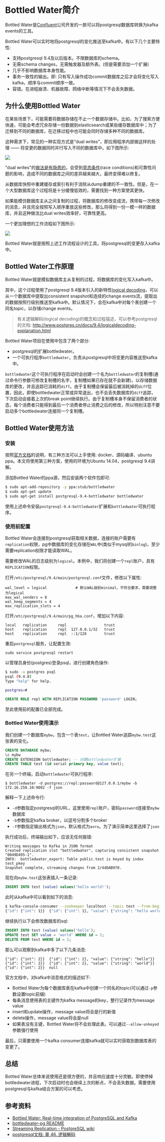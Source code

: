 # Bottled Water简介
Bottled Water是[Confluent](http://www.confluent.io/)公司开发的一款可以将postgresql数据库转换为kafka events的工具。

Bottled Water可以实时地将postgresql的变化推送至kafka中。有以下几个主要特性:

- 支持postgresql 9.4及以后版本。不限数据库的schema。
- 无需schema changes，无需触发器及额外表。(但是需要添加一个扩展)
- 几乎不影响数据库本身性能。
- 事务一致性的输出。即: 只有写入操作成功commit数据库之后才会将变化写入kafka，顺序与commit顺序一致。
- 容错。在进程崩溃、机器故障、网络中断等情况下不会丢失数据。

## 为什么使用Bottled Water
在某些场景下，可能需要将数据存储在不止一个数据存储中。比如，为了搜索方便快速，可能会考虑冗余存储一份数据到elasticsearch或某些缓存数据库中；为了迁移到不同的数据库，在迁移过程中也可能会同时存储多种不同的数据库。

这种需求下，常见的一种实现方式是“dual writes”，即应用程序内部做这样的处理 —— 将变更的数据同时并行写入不同的数据库中。如下图所示:

![](http://cdn2.hubspot.net/hub/540072/file-3062873213-png/blog-files/slide-37-4-3.png)

"dual writes"的[做法是有隐患的](http://martin.kleppmann.com/2014/10/28/staying-agile-at-span.html)，会受到[竞态条件](http://baike.baidu.com/view/6952316.htm)(race conditions)和可靠性问题的影响，造成不同的数据库之间的差异越来越大，最终变得难以修复。

从数据库快照中重建缓存或索引有利于消除从dump重建的不一致性。但是，在一个大型数据库这个过程将是十分缓慢低效的，需要找到一种方案使其更快。

如果能模仿数据库主从之间复制的过程，将数据库的修改变成流，携带每一次修改的消息，并且完全按照写入顺序重放这些修改，那么将得到一份一模一样的数据库，并且这种做法比dual writes效率好，可靠性更高。

一个更加理想的工作流程如下图所示:

![](http://cdn2.hubspot.net/hub/540072/file-3062873223-png/blog-files/slide-42b-4-3.png)

Bottled Water就是按照上述工作流程设计的工具，将postgresql的变更存入kafka中。

## Bottled Water工作原理
Bottled Water就是模拟数据库主从复制的过程，将数据库的变化写入kafka中。

其中，这个过程使用了postgresql 9.4版本引入的新特性[logical decoding](https://www.postgresql.org/docs/9.5/static/logicaldecoding.html)，可以从一个数据库中提取出consistent snapshot和连续的change events流，提取出的数据按照行级别推送至kafka中。默认情况下，会在kafka中对每个表创建一个同名topic，以存储change events。

> 有关逻辑解码(logical decoding)的概念和过程描述，可以参考postgresql的文档: http://www.postgres.cn/docs/9.4/logicaldecoding-explanation.html

Bottled Water项目在使用中包含了两个部分:
- postgresql的扩展bottledwater。
- 一个可执行程序`bottledwater`，负责从postgresql中将变更内容推送至kafka中。

`bottledwater`这个可执行程序在启动时会创建一个名为`bottledwater`的复制槽(通过命令行参数可修改复制槽的名字，复制槽如果已存在就不会新建)，以存储数据库的更改，并且追踪已消耗的`diff`。由于复制槽会保留最后被消耗掉的`diff`位置，因此，即使bottledwater正常或异常退出，也不会丢失数据库的`diff`追踪，下次启动会接着上次的break point继续执行。由于复制槽本身不保留消费者的状态，每个消费者只能得到最后一个消费者停止消费之后的修改，所以特别注意不要启动多个bottledwater连接同一个复制槽。

## Bottled Water使用方法

### 安装
按照[官方文档](https://github.com/confluentinc/bottledwater-pg/blob/master/README.md#quickstart)的说明，有三种方法可以上手使用: docker、源码编译、ubuntu ppa。本文将使用第三种方案，使用的环境为Ubuntu 14.04，postgresql 9.4讲解。

添加Bottled Water的ppa源，然后安装两个软件包即可:

```bash
$ sudo apt-add-repository -y ppa:stub/bottledwater
$ sudo apt-get update
$ sudo apt-get install postgresql-9.4-bottledwater bottledwater
```

使用上述命令安装`postgresql-9.4-bottledwater`扩展和`bottledwater`可执行程序。

### 使用前配置
Bottled Water会连接到postgresql获取相关数据，连接的账户需要有`replication`权限，pg中数据库的变化存储在`WAL`中(类似于mysql的`binlog`)，至少需要replication权限才能读取WAL。

需要修改WAL的日志级别为`logical`。本例中，我们将创建一个`repl`账户，具有`REPLICATION`权限。

打开`/etc/postgresql/9.4/main/postgresql.conf`文件，修改以下属性:

```
wal_level = logical             # 默认WAL级别minimal，不符合要求，需要调整为logical
max_wal_senders = 8
wal_keep_segments = 4
max_replication_slots = 4
```

打开`/etc/postgresql/9.4/main/pg_hba.conf`，增加以下内容:

```
local   replication     repl                 trust
host    replication     repl  127.0.0.1/32   trust
host    replication     repl  ::1/128        trust
```

重启`postgresql`服务，让配置生效:

    sudo service postgresql restart

以管理员身份(postgres)登录psql，进行创建角色操作:

```bash
$ sudo -u postgres psql
psql (9.4.8)
Type "help" for help.

postgres=#
```

```sql
CREATE ROLE repl WITH REPLICATION PASSWORD 'password' LOGIN;
```

至此使用前的配置已全部完成。

### Bottled Water使用演示
我们创建一个数据库`mybw`，包含一个表`test`，让Bottled Water追踪`mybw.test`这张表的变化。

```sql
CREATE DATABASE mybw;
\c mybw
CREATE EXTENSION bottledwater; -- 创建bottledwater扩展
CREATE TABLE test (id serial primary key, value text);
```

在另一个终端，启动`bottledwater`可执行程序:

    $ bottledwater -d postgres://repl:password@127.0.0.1/mybw -b 172.16.250.10:9092 -f json

解释一下上述命令行:

- `-d`参数指定postgresql的URL，这里使用`repl`账户，密码`password`连接至`mybw`数据库
- `-b`参数指定kafka broker，以逗号分割多个broker
- `-f`参数指定输出格式为`json`，默认格式为`avro`。为了演示简单这里选择了`json`

执行成功后，终端输出如下，应该无任何报错:

```
Writing messages to Kafka in JSON format
Created replication slot "bottledwater", capturing consistent snapshot "0049D495-1".
INFO:  bottledwater_export: Table public.test is keyed by index test_pkey
Snapshot complete, streaming changes from 2/44DAB970.
```

现在向`mybw.test`这张表插入一条记录:

```sql
INSERT INTO test (value) values('hello world!');
```

此时从kafka中可以看到如下的消息:

```bash
$ kafka-console-consumer --zookeeper localhost --topic test --from-beginning --property print.key=true
{"id": {"int": 1}}	{"id": {"int": 1}, "value": {"string": "hello world!"}}
```

继续执行以下会修改数据库的sql:

```sql
INSERT INTO test (value) values('hello');
UPDATE test SET value = 'world' WHERE id = 2;
DELETE FROM test WHERE id = 2;
```

那么可以观察到kafka中多了以下几条消息:

```
{"id": {"int": 2}}	{"id": {"int": 2}, "value": {"string": "hello"}}
{"id": {"int": 2}}	{"id": {"int": 2}, "value": {"string": "world"}}
{"id": {"int": 2}}	null
```

官方文档中，对kafka中消息格式的描述如下:

- Bottled Water为每个数据库表在kafka中创建一个同名的topic(可以通过`-p`参数设置topic前缀)
- 每条消息使用表的主键作为kafka message的key，整行记录作为message value
- insert和update操作，message value将会是行的新值
- delete操作，message value将会是null
- 如果表没有主键，Bottled Water将不会处理此表。可以通过`--allow-unkeyed`参数强行使用

最后，只需要使用一个kafka consumer连接kafka就可以实时获取到数据库表的变更了。

## 总结
Bottled Water总体来说使用还是很方便的，并且响应速度十分灵敏。即使停掉bottledwater进程，下次启动时也会继续上次的断点，不会丢失数据。需要使用postgresql与kafka结合方案的可以考虑。

## 参考资料
- [Bottled Water: Real-time integration of PostgreSQL and Kafka](http://www.confluent.io/blog/bottled-water-real-time-integration-of-postgresql-and-kafka/)
- [bottledwater-pg README](https://github.com/confluentinc/bottledwater-pg/blob/master/README.md)
- [Streaming Replication - PostgreSQL wiki](https://wiki.postgresql.org/wiki/Streaming_Replication)
- [postgresql文档: 章 46. 逻辑解码](http://www.postgres.cn/docs/9.4/logicaldecoding.html)
